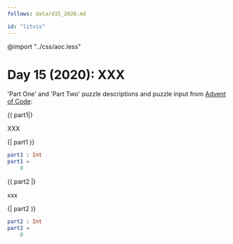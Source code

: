 ```yaml
---
follows: data/d15_2020.md

id: "litvis"
---
```


@import "../css/aoc.less"

# Day 15 (2020): XXX

'Part One' and 'Part Two' puzzle descriptions and puzzle input from [Advent of Code](https://adventofcode.com/2020/day/15):

{( part1|}

XXX

{| part1 )}

```elm {l r}
part1 : Int
part1 =
    0
```

{( part2 |}

xxx

{| part2 )}

```elm {l r}
part2 : Int
part2 =
    0
```
